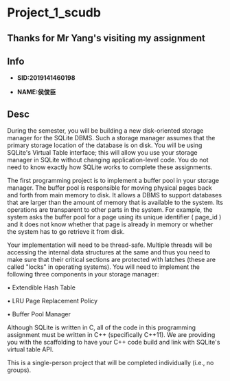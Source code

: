 # Project_1_scudb
## Thanks for Mr Yang's visiting my assignment

## Info
* **SID:2019141460198**

* **NAME:侯俊臣**

## Desc
During the semester, you will be building a new disk-oriented storage manager for the SQLite DBMS. Such  a storage manager assumes that the primary storage location of the database is on disk. You will be using  SQLite's Virtual Table interface; this will allow you use your storage manager in SQLite without changing  application-level code. You do not need to know exactly how SQLite works to complete these assignments. 

The first programming project is to implement a buffer pool in your storage manager. The buffer pool is  responsible for moving physical pages back and forth from main memory to disk. It allows a DBMS to  support databases that are larger than the amount of memory that is available to the system. Its  operations are transparent to other parts in the system. For example, the system asks the buffer pool for  a page using its unique identifier ( page_id ) and it does not know whether that page is already in memory  or whether the system has to go retrieve it from disk. 

Your implementation will need to be thread-safe. Multiple threads will be accessing the internal data  structures at the same and thus you need to make sure that their critical sections are protected with  latches (these are called "locks" in operating systems). You will need to implement the following three  components in your storage manager: 

• Extendible Hash Table

• LRU Page Replacement Policy 

• Buffer Pool Manager 

Although SQLite is written in C, all of the code in this programming assignment must be written in C++  (specifically C++11). We are providing you with the scaffolding to have your C++ code build and link with  SQLite's virtual table API. 

This is a single-person project that will be completed individually (i.e., no groups).
